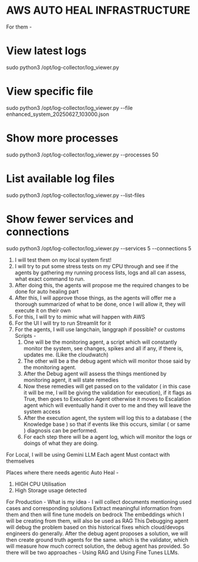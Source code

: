# AWS AUTO HEAL INFRASTRUCTURE 
For them - 
# View latest logs
sudo python3 /opt/log-collector/log_viewer.py

# View specific file
sudo python3 /opt/log-collector/log_viewer.py --file enhanced_system_20250627_103000.json

# Show more processes
sudo python3 /opt/log-collector/log_viewer.py --processes 50

# List available log files
sudo python3 /opt/log-collector/log_viewer.py --list-files

# Show fewer services and connections
sudo python3 /opt/log-collector/log_viewer.py --services 5 --connections 5




1) I will test them on my local system first!
2) I will try to put some stress tests on my CPU through and see if the agents by gathering my running process lists, logs and all can assess, what exact command to run.
3) After doing this, the agents will propose me the required changes to be done for auto healing part 
4) After this, I will approve those things, as the agents will offer me a thorough summarized of what to be done, once I will allow it, they will execute it on their own 
5) For this, I will try to mimic what will happen with AWS 
6) For the UI I will try to run Streamlit for it
7) For the agents, I will use langchain, langgraph if possible? or customs
Scripts - 
	1) One will be the monitoring agent, a script which will constantly monitor the system, see changes, spikes and all if any, if there is, updates me. (Like the cloudwatch)
	2) The other will be a the debug agent which will monitor those said by the monitoring agent.
	3) After the Debug agent will assess the things mentioned by monitoring agent, it will state remedies
	4) Now these remedies will get passed on to the validator ( in this case it will be me, I will be giving the validation for execution), if it flags as True, then goes to Execution Agent
	otherwise it moves to Escalation agent which will eventually hand it over to me and they will leave the system access
	5) After the execution agent, the system will log this to a database ( the Knowledge base ) so that if events like this occurs, similar ( or same ) diagnosis can be performed.
	6) For each step there will be a agent log, which will monitor the logs or doings of what they are doing.
	
	
For Local, I will be using Gemini LLM 
Each agent Must contact with themselves 
	
Places where there needs agentic Auto Heal - 
1) HIGH CPU Utilisation 
2) High Storage usage detected



For Production - 
What is my idea - 
I will collect documents mentioning used cases and corresponding solutions 
Extract meaningful information from them and then will fine tune models on bedrock
The embeddings which I will be creating from them, will also be used as RAG
This Debugging agent will debug the problem based on this historical fixes which cloud/devops engineers do generally.
After the debug agent proposes a solution, we will then create ground truth agents for the same. which is the validator, which will measure how much correct solution, the debug agent has provided.
So there will be two approaches - 
Using RAG and Using Fine Tunes LLMs.

